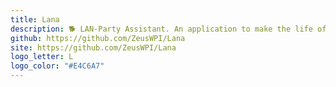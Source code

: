 ```yaml
---
title: Lana
description: 🐕 LAN-Party Assistant. An application to make the life of a LAN-partygoer easier!
github: https://github.com/ZeusWPI/Lana
site: https://github.com/ZeusWPI/Lana
logo_letter: L
logo_color: "#E4C6A7"
---
```


